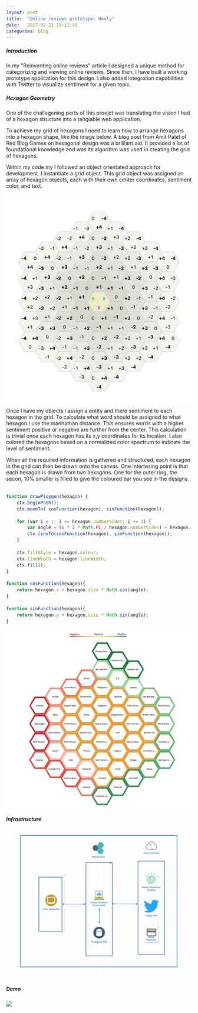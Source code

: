 ```yaml
---
layout: post
title:  "Online reviews prototype: Hexly"
date:   2017-02-22 19:12:45
categories: blog
---
```


##### Introduction

In my "Reinventing online reviews" article I designed a unique method for categorizing and viewing online reviews. Since then, I have built a working prototype application for this design. I also added integration capabilities with Twitter to visualize sentiment for a given topic.

##### Hexagon Geometry


One of the challegening parts of this proejct was translating the vision I had of a hexagon structure into a tangiable web application. 

To achieve my grid of hexagons I need to learn how to arrange hexagons into a hexagon shape, like the image below. A blog post from Amit Patel of Red Blog Games on hexagonal design was a brilliant aid. It provided a lot of foundational knowledge and was its algorithm was used in creating the grid of hexagons. 

Within my code my I followed an object orientated approach for development. I instantiate a grid object. This grid object was assigned an array of hexagon objects, each with their own center coordinates, sentiment color, and text.

<div class="honeycombpic-small">
<img class="honeycomb-pic" src="https://github.com/bawn92/bawn92.github.io/blob/master/assets/img/hexagon-layout.png?raw=true" />
</div>

Once I have my objects I assign a entity and there sentiment to each hexagon in the grid. To calculate what word should be assigned to what hexagon I use the manhathan distance. This ensures words with a higher sentiment positive or negative are further from the center. This calculation is trivial once each hexagon has its x,y coordinates for its location. I also colored the hexagons based on a normalized color spectrum to indicate the level of sentiment. 

When all the required information is gathered and structured, each hexagon in the grid can then be drawn onto the canvas. One intertesing point is that each hexagon is drawn from two hexagons. One for the outer ring, the secon, 10% smaller is filled to give the coloured bar you see in the designs. 

```javascript

function drawPloygon(hexagon) {
    ctx.beginPath();
    ctx.moveTo( cosFunction(hexagon), sinFunction(hexagon));

    for (var i = 1; i <= hexagon.numberSides; i += 1) {
        var angle = (i * 2 * Math.PI / hexagon.numberSides) + hexagon.rad;
        ctx.lineTo(cosFunction(hexagon), sinFunction(hexagon));
    }

    ctx.fillStyle = hexagon.colour;
    ctx.lineWidth = hexagon.lineWidth;
    ctx.fill();
}

function cosFunction(hexagon){
    return hexagon.x + hexagon.size * Math.cos(angle);
}

function sinFunction(hexagon){
    return hexagon.y + hexagon.size * Math.sin(angle);
}
```

<div class="honeycombpic-long">
<img src="https://github.com/bawn92/bawn92.github.io/blob/master/assets/img/hexly-draw.png?raw=true"/>
</div>

##### Infrastructure



<div class="honeycombpic">
<img src="https://github.com/bawn92/bawn92.github.io/blob/master/assets/img/hexly-infra.png?raw=true" />
</div>

##### Demo

<div class="honeycombpic">
<img src="https://github.com/bawn92/bawn92.github.io/blob/master/assets/img/hexly.gif?raw=true" />
</div>
